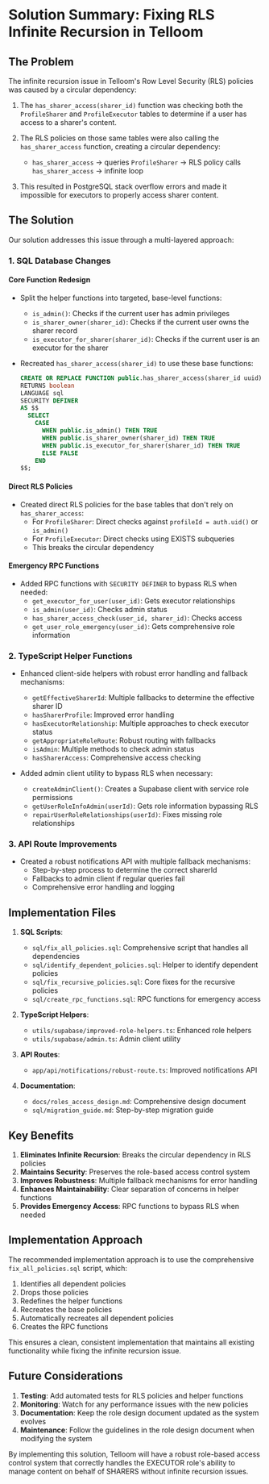 # Solution Summary: Fixing RLS Infinite Recursion in Telloom

## The Problem

The infinite recursion issue in Telloom's Row Level Security (RLS) policies was caused by a circular dependency:

1. The `has_sharer_access(sharer_id)` function was checking both the `ProfileSharer` and `ProfileExecutor` tables to determine if a user has access to a sharer's content.

2. The RLS policies on those same tables were also calling the `has_sharer_access` function, creating a circular dependency:
   - `has_sharer_access` → queries `ProfileSharer` → RLS policy calls `has_sharer_access` → infinite loop

3. This resulted in PostgreSQL stack overflow errors and made it impossible for executors to properly access sharer content.

## The Solution

Our solution addresses this issue through a multi-layered approach:

### 1. SQL Database Changes

#### Core Function Redesign
- Split the helper functions into targeted, base-level functions:
  - `is_admin()`: Checks if the current user has admin privileges
  - `is_sharer_owner(sharer_id)`: Checks if the current user owns the sharer record
  - `is_executor_for_sharer(sharer_id)`: Checks if the current user is an executor for the sharer

- Recreated `has_sharer_access(sharer_id)` to use these base functions:
  ```sql
  CREATE OR REPLACE FUNCTION public.has_sharer_access(sharer_id uuid)
  RETURNS boolean
  LANGUAGE sql
  SECURITY DEFINER
  AS $$
    SELECT 
      CASE
        WHEN public.is_admin() THEN TRUE
        WHEN public.is_sharer_owner(sharer_id) THEN TRUE
        WHEN public.is_executor_for_sharer(sharer_id) THEN TRUE
        ELSE FALSE
      END
  $$;
  ```

#### Direct RLS Policies
- Created direct RLS policies for the base tables that don't rely on `has_sharer_access`:
  - For `ProfileSharer`: Direct checks against `profileId = auth.uid()` or `is_admin()`
  - For `ProfileExecutor`: Direct checks using EXISTS subqueries
  - This breaks the circular dependency

#### Emergency RPC Functions
- Added RPC functions with `SECURITY DEFINER` to bypass RLS when needed:
  - `get_executor_for_user(user_id)`: Gets executor relationships
  - `is_admin(user_id)`: Checks admin status
  - `has_sharer_access_check(user_id, sharer_id)`: Checks access
  - `get_user_role_emergency(user_id)`: Gets comprehensive role information

### 2. TypeScript Helper Functions

- Enhanced client-side helpers with robust error handling and fallback mechanisms:
  - `getEffectiveSharerId`: Multiple fallbacks to determine the effective sharer ID
  - `hasSharerProfile`: Improved error handling
  - `hasExecutorRelationship`: Multiple approaches to check executor status
  - `getAppropriateRoleRoute`: Robust routing with fallbacks
  - `isAdmin`: Multiple methods to check admin status
  - `hasSharerAccess`: Comprehensive access checking

- Added admin client utility to bypass RLS when necessary:
  - `createAdminClient()`: Creates a Supabase client with service role permissions
  - `getUserRoleInfoAdmin(userId)`: Gets role information bypassing RLS
  - `repairUserRoleRelationships(userId)`: Fixes missing role relationships

### 3. API Route Improvements

- Created a robust notifications API with multiple fallback mechanisms:
  - Step-by-step process to determine the correct sharerId
  - Fallbacks to admin client if regular queries fail
  - Comprehensive error handling and logging

## Implementation Files

1. **SQL Scripts**:
   - `sql/fix_all_policies.sql`: Comprehensive script that handles all dependencies
   - `sql/identify_dependent_policies.sql`: Helper to identify dependent policies
   - `sql/fix_recursive_policies.sql`: Core fixes for the recursive policies
   - `sql/create_rpc_functions.sql`: RPC functions for emergency access

2. **TypeScript Helpers**:
   - `utils/supabase/improved-role-helpers.ts`: Enhanced role helpers
   - `utils/supabase/admin.ts`: Admin client utility

3. **API Routes**:
   - `app/api/notifications/robust-route.ts`: Improved notifications API

4. **Documentation**:
   - `docs/roles_access_design.md`: Comprehensive design document
   - `sql/migration_guide.md`: Step-by-step migration guide

## Key Benefits

1. **Eliminates Infinite Recursion**: Breaks the circular dependency in RLS policies
2. **Maintains Security**: Preserves the role-based access control system
3. **Improves Robustness**: Multiple fallback mechanisms for error handling
4. **Enhances Maintainability**: Clear separation of concerns in helper functions
5. **Provides Emergency Access**: RPC functions to bypass RLS when needed

## Implementation Approach

The recommended implementation approach is to use the comprehensive `fix_all_policies.sql` script, which:
1. Identifies all dependent policies
2. Drops those policies
3. Redefines the helper functions
4. Recreates the base policies
5. Automatically recreates all dependent policies
6. Creates the RPC functions

This ensures a clean, consistent implementation that maintains all existing functionality while fixing the infinite recursion issue.

## Future Considerations

1. **Testing**: Add automated tests for RLS policies and helper functions
2. **Monitoring**: Watch for any performance issues with the new policies
3. **Documentation**: Keep the role design document updated as the system evolves
4. **Maintenance**: Follow the guidelines in the role design document when modifying the system

By implementing this solution, Telloom will have a robust role-based access control system that correctly handles the EXECUTOR role's ability to manage content on behalf of SHARERS without infinite recursion issues. 